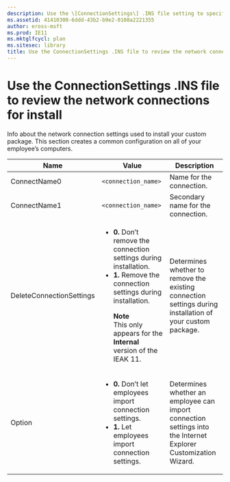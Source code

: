 ```yaml
---
description: Use the \[ConnectionSettings\] .INS file setting to specify the network connection settings needed to install your custom package.
ms.assetid: 41410300-6ddd-43b2-b9e2-0108a2221355
author: eross-msft
ms.prod: IE11
ms.mktglfcycl: plan
ms.sitesec: library
title: Use the ConnectionSettings .INS file to review the network connections for install (Internet Explorer Administration Kit 11 for IT Pros)
---
```


# Use the ConnectionSettings .INS file to review the network connections for install
Info about the network connection settings used to install your custom package. This section creates a common configuration on all of your employee’s computers.

|Name       |Value                      |Description  |
|-----------|---------------------------|-------------|
|ConnectName0 |`<connection_name>` |Name for the connection. |
|ConnectName1 |`<connection_name>` |Secondary name for the connection. |
|DeleteConnectionSettings |<ul><li>**0.** Don’t remove the connection settings during installation.</li><li>**1.** Remove the connection settings during installation.<p>**Note**<br>This only appears for the **Internal** version of the IEAK 11.</li></ul> |Determines whether to remove the existing connection settings during installation of your custom package. |
|Option |<ul><li>**0.** Don’t let employees import connection settings.</li><li>**1.** Let employees import connection settings.</li></ul> |Determines whether an employee can import connection settings into the Internet Explorer Customization Wizard. |